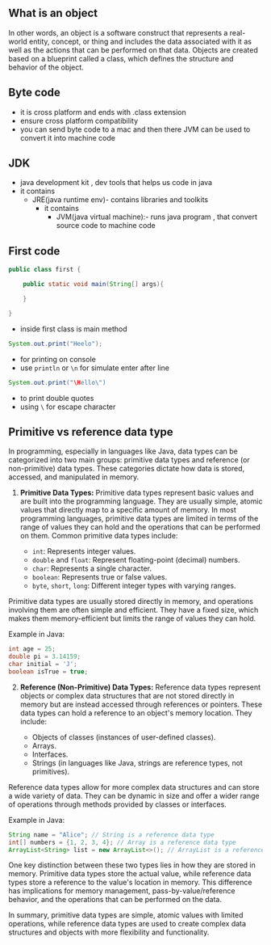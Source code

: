 ## What is an object 
  
In other words, an object is a software construct that represents a real-world entity, concept, or thing and includes the data associated with it as well as the actions that can be performed on that data. Objects are created based on a blueprint called a class, which defines the structure and behavior of the object.
## Byte code 
- it is cross platform and ends with .class extension 
- ensure cross platform compatibility 
- you can send byte code to a mac and then there JVM can be used to convert it into machine code
## JDK
- java development kit , dev tools that helps us code in java
- it contains 
	- JRE(java runtime env)- contains libraries and toolkits 
		- it contains 
			- JVM(java virtual machine):- runs java program , that convert source code to machine code

## First code 
``` java
public class first {

    public static void main(String[] args){

    }

}
```
- inside first class is main method
```java
System.out.print("Heelo");
```
- for printing on console
- use `println` or `\n` for simulate enter after line
``` java
System.out.print("\Hello\")
```
- to print double quotes
- using `\` for escape character

## Primitive vs reference data type 
In programming, especially in languages like Java, data types can be categorized into two main groups: primitive data types and reference (or non-primitive) data types. These categories dictate how data is stored, accessed, and manipulated in memory.

1. **Primitive Data Types:**
Primitive data types represent basic values and are built into the programming language. They are usually simple, atomic values that directly map to a specific amount of memory. In most programming languages, primitive data types are limited in terms of the range of values they can hold and the operations that can be performed on them. Common primitive data types include:

   - `int`: Represents integer values.
   - `double` and `float`: Represent floating-point (decimal) numbers.
   - `char`: Represents a single character.
   - `boolean`: Represents true or false values.
   - `byte`, `short`, `long`: Different integer types with varying ranges.

Primitive data types are usually stored directly in memory, and operations involving them are often simple and efficient. They have a fixed size, which makes them memory-efficient but limits the range of values they can hold.

Example in Java:
```java
int age = 25;
double pi = 3.14159;
char initial = 'J';
boolean isTrue = true;
```

2. **Reference (Non-Primitive) Data Types:**
Reference data types represent objects or complex data structures that are not stored directly in memory but are instead accessed through references or pointers. These data types can hold a reference to an object's memory location. They include:

   - Objects of classes (instances of user-defined classes).
   - Arrays.
   - Interfaces.
   - Strings (in languages like Java, strings are reference types, not primitives).

Reference data types allow for more complex data structures and can store a wide variety of data. They can be dynamic in size and offer a wider range of operations through methods provided by classes or interfaces.

Example in Java:
```java
String name = "Alice"; // String is a reference data type
int[] numbers = {1, 2, 3, 4}; // Array is a reference data type
ArrayList<String> list = new ArrayList<>(); // ArrayList is a reference data type
```

One key distinction between these two types lies in how they are stored in memory. Primitive data types store the actual value, while reference data types store a reference to the value's location in memory. This difference has implications for memory management, pass-by-value/reference behavior, and the operations that can be performed on the data.

In summary, primitive data types are simple, atomic values with limited operations, while reference data types are used to create complex data structures and objects with more flexibility and functionality.